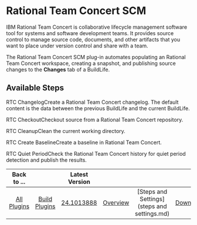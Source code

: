 
Rational Team Concert SCM
=========================


IBM Rational Team Concert is collaborative lifecycle management software tool for systems and software development teams. It provides source control to manage source code, documents, and other artifacts that you want to place under version control and share with a team.


The Rational Team Concert SCM plug-in automates populating an Rational Team Concert workspace, creating a snapshot, and publishing source changes to the **Changes** tab of a BuildLife.



Available Steps
---------------


RTC ChangelogCreate a Rational Team Concert changelog. The default content is the data between the previous BuildLife and the current BuildLife.


RTC CheckoutCheckout source from a Rational Team Concert repository.


RTC CleanupClean the current working directory.


RTC Create BaselineCreate a baseline in Rational Team Concert.


RTC Quiet PeriodCheck the Rational Team Concert history for quiet period detection and publish the results.





|Back to ...||Latest Version||||
| :---: | :---: | :---: | :---: | :---: | :---: |
|[All Plugins](../../index.md)|[Build Plugins](../README.md)|[24.1013888](https://raw.githubusercontent.com/UrbanCode/IBM-UCB-PLUGINS/main/files/RationalTeamConcert/RTC-scm-24.1013888.zip)|[Overview](overview.md)|[Steps and Settings](steps and settings.md)|[Downloads](downloads.md)|
